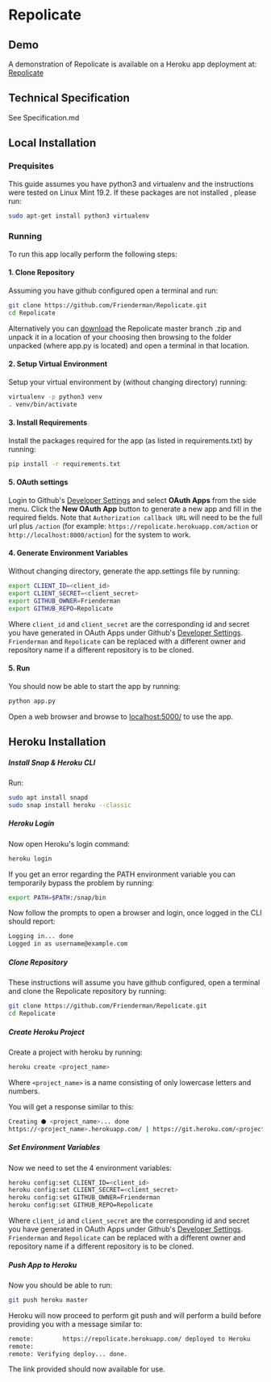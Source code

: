 # Repolicate

## Demo

A demonstration of Repolicate is available on a Heroku app deployment at: [Repolicate](https://repolicate.herokuapp.com/)

## Technical Specification

See Specification.md

## Local Installation

### Prequisites

This guide assumes you have python3 and virtualenv and the instructions were tested on Linux Mint 19.2. If these packages are not installed , please run:

```bash
sudo apt-get install python3 virtualenv
```

### Running

To run this app locally perform the following steps:

#### 1. Clone Repository

Assuming you have github configured open a terminal and run:

```bash
git clone https://github.com/Frienderman/Repolicate.git
cd Repolicate
```

Alternatively you can [download](https://github.com/Frienderman/Repolicate/archive/master.zip) the Repolicate master branch .zip and unpack it in a location of your choosing then browsing to the folder unpacked (where app.py is located) and open a terminal in that location.

#### 2. Setup Virtual Environment

Setup your virtual environment by (without changing directory) running:

```bash
virtualenv -p python3 venv
. venv/bin/activate
```

#### 3. Install Requirements

Install the packages required for the app (as listed in requirements.txt) by running:

```bash
pip install -r requirements.txt
```
#### 5. OAuth settings

Login to Github's [Developer Settings](https://github.com/settings/developers) and select **OAuth Apps** from the side menu.
Click the **New OAuth App** button to generate a new app and fill in the required fields.
Note that `Authorization callback URL` will need to be the full url plus `/action` (for example: `https://repolicate.herokuapp.com/action` or `http://localhost:8000/action`) for the system to work.

#### 4. Generate Environment Variables

Without changing directory, generate the app.settings file by running:

```bash
export CLIENT_ID=<client_id>
export CLIENT_SECRET=<client_secret>
export GITHUB_OWNER=Frienderman
export GITHUB_REPO=Repolicate
```
Where `client_id` and `client_secret` are the corresponding id and secret you have generated in OAuth Apps under Github's [Developer Settings](https://github.com/settings/developers).
`Frienderman` and `Repolicate` can be replaced with a different owner and repository name if a different repository is to be cloned.

#### 5. Run

You should now be able to start the app by running:

```bash
python app.py
```

Open a web browser and browse to [localhost:5000/](localhost:5000/) to use the app.

## Heroku Installation

##### Install Snap & Heroku CLI

Run:

```bash
sudo apt install snapd
sudo snap install heroku --classic
```

##### Heroku Login

Now open Heroku's login command:

```bash
heroku login
```

If you get an error regarding the PATH environment variable you can temporarily bypass the problem by running:

```bash
export PATH=$PATH:/snap/bin
```

Now follow the prompts to open a browser and login, once logged in the CLI should report:

```bash
Logging in... done
Logged in as username@example.com
```

##### Clone Repository

These instructions will assume you have github configured, open a terminal and clone the Repolicate repository by running:

```bash
git clone https://github.com/Frienderman/Repolicate.git
cd Repolicate
```
##### Create Heroku Project

Create a project with heroku by running:

```bash
heroku create <project_name>
```

Where `<project_name>` is a name consisting of only lowercase letters and numbers.

You will get a response similar to this:

```bash
Creating ⬢ <project_name>... done
https://<project_name>.herokuapp.com/ | https://git.heroku.com/<project_name>.git
```

##### Set Environment Variables

Now we need to set the 4 environment variables:
```bash
heroku config:set CLIENT_ID=<client_id>
heroku config:set CLIENT_SECRET=<client_secret>
heroku config:set GITHUB_OWNER=Frienderman
heroku config:set GITHUB_REPO=Repolicate
```

Where `client_id` and `client_secret` are the corresponding id and secret you have generated in OAuth Apps under Github's [Developer Settings](https://github.com/settings/developers).
`Frienderman` and `Repolicate` can be replaced with a different owner and repository name if a different repository is to be cloned.

##### Push App to Heroku

Now you should be able to run:

```bash
git push heroku master
```

Heroku will now proceed to perform git push and will perform a build before providing you with a message similar to:

```bash
remote:        https://repolicate.herokuapp.com/ deployed to Heroku
remote: 
remote: Verifying deploy... done.
```

The link provided should now available for use.
